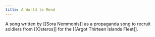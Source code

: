 ```yaml
---
title: A World to Mend
---
```

A song written by [[Sora Nemmonis]] as a propaganda song to recruit soldiers from [[Osteros]] for the [[Argot Thirteen Islands Fleet]].